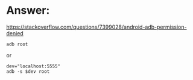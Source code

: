 # Answer:
https://stackoverflow.com/questions/7399028/android-adb-permission-denied

`adb root`

or
```
dev="localhost:5555"
adb -s $dev root
```
